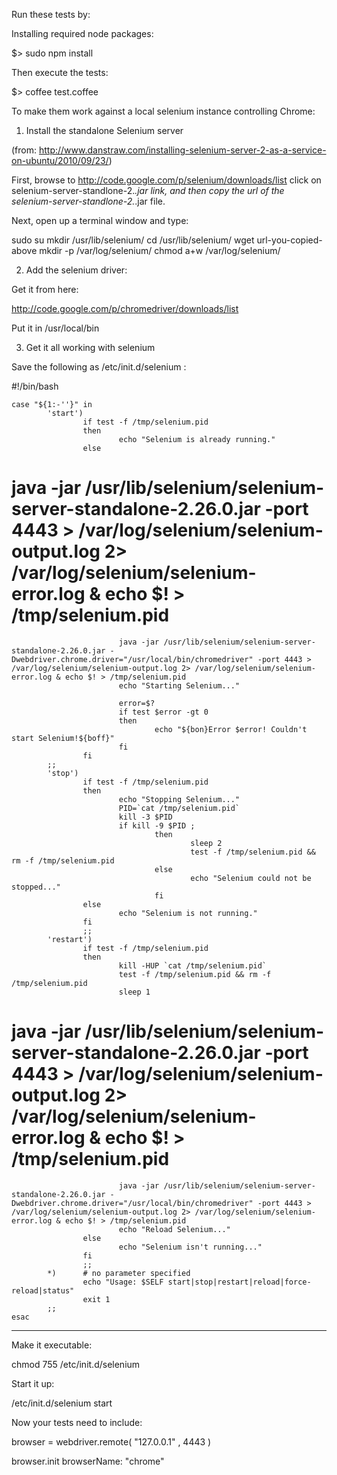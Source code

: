 Run these tests by:

Installing required node packages:

$> sudo npm install

Then execute the tests:

$> coffee test.coffee

To make them work against a local selenium instance controlling Chrome:

1) Install the standalone Selenium server

(from: http://www.danstraw.com/installing-selenium-server-2-as-a-service-on-ubuntu/2010/09/23/)

First, browse to http://code.google.com/p/selenium/downloads/list click on selenium-server-standlone-2.*.jar link, and then copy the url of the selenium-server-standlone-2.*.jar file.

Next, open up a terminal window and type:

sudo su
mkdir /usr/lib/selenium/
cd /usr/lib/selenium/
wget url-you-copied-above
mkdir -p /var/log/selenium/
chmod a+w /var/log/selenium/


2) Add the selenium driver:

Get it from here:

http://code.google.com/p/chromedriver/downloads/list

Put it in /usr/local/bin

3) Get it all working with selenium

Save the following as /etc/init.d/selenium :

#!/bin/bash

    case "${1:-''}" in
            'start')
                    if test -f /tmp/selenium.pid
                    then
                            echo "Selenium is already running."
                    else
#                        java -jar /usr/lib/selenium/selenium-server-standalone-2.26.0.jar -port 4443 > /var/log/selenium/selenium-output.log 2> /var/log/selenium/selenium-error.log & echo $! > /tmp/selenium.pid
                            java -jar /usr/lib/selenium/selenium-server-standalone-2.26.0.jar -Dwebdriver.chrome.driver="/usr/local/bin/chromedriver" -port 4443 > /var/log/selenium/selenium-output.log 2> /var/log/selenium/selenium-error.log & echo $! > /tmp/selenium.pid
                            echo "Starting Selenium..."

                            error=$?
                            if test $error -gt 0
                            then
                                    echo "${bon}Error $error! Couldn't start Selenium!${boff}"
                            fi
                    fi
            ;;
            'stop')
                    if test -f /tmp/selenium.pid
                    then
                            echo "Stopping Selenium..."
                            PID=`cat /tmp/selenium.pid`
                            kill -3 $PID
                            if kill -9 $PID ;
                                    then
                                            sleep 2
                                            test -f /tmp/selenium.pid && rm -f /tmp/selenium.pid
                                    else
                                            echo "Selenium could not be stopped..."
                                    fi
                    else
                            echo "Selenium is not running."
                    fi
                    ;;
            'restart')
                    if test -f /tmp/selenium.pid
                    then
                            kill -HUP `cat /tmp/selenium.pid`
                            test -f /tmp/selenium.pid && rm -f /tmp/selenium.pid
                            sleep 1
#                        java -jar /usr/lib/selenium/selenium-server-standalone-2.26.0.jar -port 4443 > /var/log/selenium/selenium-output.log 2> /var/log/selenium/selenium-error.log & echo $! > /tmp/selenium.pid
                            java -jar /usr/lib/selenium/selenium-server-standalone-2.26.0.jar -Dwebdriver.chrome.driver="/usr/local/bin/chromedriver" -port 4443 > /var/log/selenium/selenium-output.log 2> /var/log/selenium/selenium-error.log & echo $! > /tmp/selenium.pid
                            echo "Reload Selenium..."
                    else
                            echo "Selenium isn't running..."
                    fi
                    ;;
            *)      # no parameter specified
                    echo "Usage: $SELF start|stop|restart|reload|force-reload|status"
                    exit 1
            ;;
    esac

------------

Make it executable:

chmod 755 /etc/init.d/selenium

Start it up:

/etc/init.d/selenium start

Now your tests need to include:

browser = webdriver.remote(
  "127.0.0.1"
  , 4443
)

browser.init browserName: "chrome"
